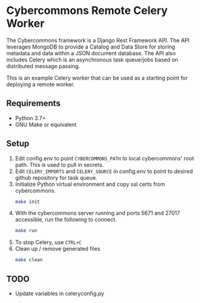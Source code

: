Cybercommons Remote Celery Worker 
=======

The Cybercommons framework is a Django Rest Framework API. The API leverages MongoDB to provide a Catalog and Data Store for storing metadata and data within a JSON document database. The API also includes Celery which is an asynchronous task queue/jobs based on distributed message passing.

This is an example Celery worker that can be used as a starting point for deploying a remote worker.

## Requirements

* Python 3.7+
* GNU Make or equivalent

## Setup
1. Edit config.env to point `CYBERCOMMONS_PATH` to local cybercommons' root path. This is used to pull in secrets.
1. Edit `CELERY_IMPORTS` and `CELERY_SOURCE` in config.env to point to desired github repository for task queue.
1. Initialize Python virtual environment and copy ssl certs from cybercommons.
    ```sh
    make init
    ```
1. With the cybercommons server running and ports 5671 and 27017 accessible, run the following to connect.
    ```sh
    make run
    ```
1. To stop Celery, use `CTRL+C`
1. Clean up / remove generated files
    ```sh
    make clean
    ```
## TODO
* Update variables in celeryconfig.py
